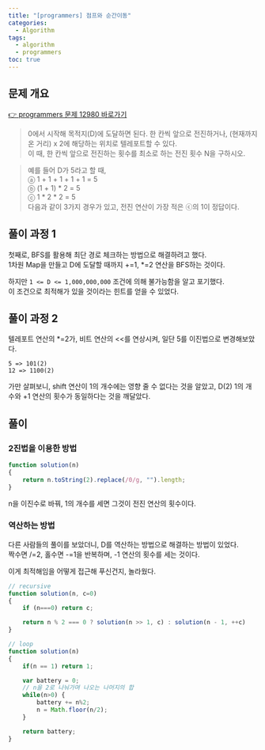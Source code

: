 ```yaml
---
title: "[programmers] 점프와 순간이동"
categories: 
  - Algorithm
tags:
  - algorithm
  - programmers
toc: true
---
```

## 문제 개요
[👉 programmers 문제 12980 바로가기](https://school.programmers.co.kr/learn/courses/30/lessons/12980)  

> 0에서 시작해 목적지(D)에 도달하면 된다. 한 칸씩 앞으로 전진하거나, (현재까지 온 거리) x 2에 해당하는 위치로 텔레포트할 수 있다.  
이 때, 한 칸씩 앞으로 전진하는 횟수를 최소로 하는 전진 횟수 N을 구하시오.  

> 예를 들어 D가 5라고 할 때,  
ⓐ 1 + 1 + 1 + 1 + 1 = 5  
ⓑ (1 + 1) * 2 = 5  
ⓒ 1 * 2 * 2 = 5  
다음과 같이 3가지 경우가 있고, 전진 연산이 가장 적은 ⓒ의 1이 정답이다.

## 풀이 과정 1
첫째로, BFS를 활용해 최단 경로 체크하는 방법으로 해결하려고 했다.  
1차원 Map을 만들고 D에 도달할 때까지 +=1, *=2 연산을 BFS하는 것이다.  

하지만 `1 <= D <= 1,000,000,000` 조건에 의해 불가능함을 알고 포기했다.  
이 조건으로 최적해가 있을 것이라는 힌트를 얻을 수 있었다.  

## 풀이 과정 2
텔레포트 연산의 *=2가, 비트 연산의 <<를 연상시켜, 일단 5를 이진법으로 변경해보았다.  
```
5 => 101(2)
12 => 1100(2)
```

가만 살펴보니, shift 연산이 1의 개수에는 영향 줄 수 없다는 것을 알았고, D(2) 1의 개수와 +1 연산의 횟수가 동일하다는 것을 깨달았다.   

## 풀이
### 2진법을 이용한 방법
``` javascript
function solution(n)
{
    return n.toString(2).replace(/0/g, "").length;
}
```
n을 이진수로 바꿔, 1의 개수를 세면 그것이 전진 연산의 횟수이다.  

### 역산하는 방법
다른 사람들의 풀이를 보았더니, D를 역산하는 방법으로 해결하는 방법이 있었다.  
짝수면 /=2, 홀수면 -=1을 반복하며, -1 연산의 횟수를 세는 것이다.  

이게 최적해임을 어떻게 접근해 푸신건지, 놀라웠다.  
``` javascript
// recursive
function solution(n, c=0)
{
    if (n===0) return c;

    return n % 2 === 0 ? solution(n >> 1, c) : solution(n - 1, ++c)
}

// loop
function solution(n)
{
    if(n == 1) return 1;

    var battery = 0;
    // n을 2로 나눠가며 나오는 나머지의 합
    while(n>0) {
        battery += n%2;
        n = Math.floor(n/2);
    }

    return battery;
}
```